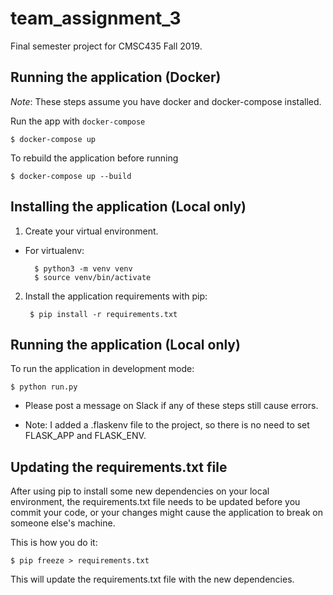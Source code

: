 # team_assignment_3

Final semester project for CMSC435 Fall 2019.

## Running the application (Docker)

*Note*: These steps assume you have docker and docker-compose installed.

Run the app with ```docker-compose```

    $ docker-compose up

To rebuild the application before running

    $ docker-compose up --build

## Installing the application (Local only)

1. Create your virtual environment.

- For virtualenv:

        $ python3 -m venv venv
        $ source venv/bin/activate

2. Install the application requirements with pip:

        $ pip install -r requirements.txt

## Running the application (Local only)

To run the application in development mode:

    $ python run.py

- Please post a message on Slack if any of these steps still cause errors.

- Note: I added a .flaskenv file to the project, so there is no need to set
  FLASK_APP and FLASK_ENV.


## Updating the requirements.txt file

After using pip to install some new dependencies on your local environment, the
requirements.txt file needs to be updated before you commit your code, or your
changes might cause the application to break on someone else's machine.

This is how you do it:

    $ pip freeze > requirements.txt

This will update the requirements.txt file with the new dependencies. 
